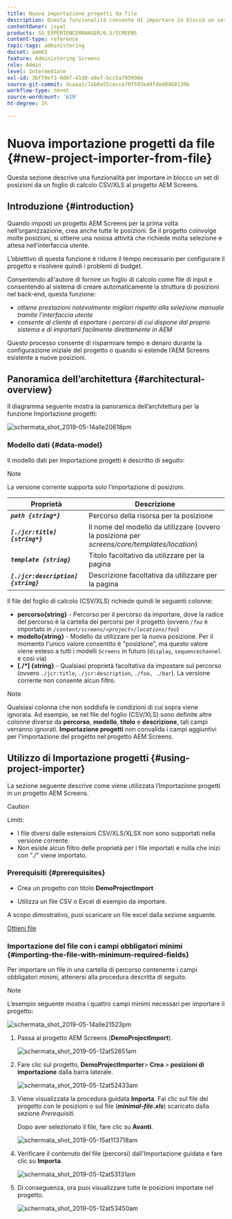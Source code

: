 ```yaml
---
title: Nuova importazione progetti da file
description: Questa funzionalità consente di importare in blocco un set di posizioni da un foglio di calcolo CSV/XLS al progetto AEM Screens.
contentOwner: jsyal
products: SG_EXPERIENCEMANAGER/6.5/SCREENS
content-type: reference
topic-tags: administering
docset: aem65
feature: Administering Screens
role: Admin
level: Intermediate
exl-id: 3bff9ef3-0d6f-41d8-a8ef-bcc5a795990e
source-git-commit: dcaaa1c7ab0a55cecce70f593ed4fded8468130b
workflow-type: tm+mt
source-wordcount: '619'
ht-degree: 1%

---
```


# Nuova importazione progetti da file {#new-project-importer-from-file}

Questa sezione descrive una funzionalità per importare in blocco un set di posizioni da un foglio di calcolo CSV/XLS al progetto AEM Screens.

## Introduzione {#introduction}

Quando imposti un progetto AEM Screens per la prima volta nell’organizzazione, crea anche tutte le posizioni. Se il progetto coinvolge molte posizioni, si ottiene una noiosa attività che richiede molta selezione e attesa nell’interfaccia utente.

L’obiettivo di questa funzione è ridurre il tempo necessario per configurare il progetto e risolvere quindi i problemi di budget.

Consentendo all&#39;autore di fornire un foglio di calcolo come file di input e consentendo al sistema di creare automaticamente la struttura di posizioni nel back-end, questa funzione:

* *ottiene prestazioni notevolmente migliori rispetto alla selezione manuale tramite l&#39;interfaccia utente*
* *consente al cliente di esportare i percorsi di cui dispone dal proprio sistema e di importarli facilmente direttamente in AEM*

Questo processo consente di risparmiare tempo e denaro durante la configurazione iniziale del progetto o quando si estende l’AEM Screens esistente a nuove posizioni.

## Panoramica dell’architettura {#architectural-overview}

Il diagramma seguente mostra la panoramica dell’architettura per la funzione Importazione progetti:

![schermata_shot_2019-05-14alle20618pm](assets/screen_shot_2019-05-14at20618pm.png)

### Modello dati {#data-model}

Il modello dati per Importazione progetti è descritto di seguito:

>[!NOTE]
>
>La versione corrente supporta solo l’importazione di posizioni.

| **Proprietà** | **Descrizione** |
|---|---|
| ***`path {string*}`*** | Percorso della risorsa per la posizione |
| ***`[./jcr:title] {string*}`*** | Il nome del modello da utilizzare (ovvero la posizione per *screens/core/templates/location*) |
| ***`template {string}`*** | Titolo facoltativo da utilizzare per la pagina |
| ***`[./jcr:description] {string}`*** | Descrizione facoltativa da utilizzare per la pagina |

Il file del foglio di calcolo (CSV/XLS) richiede quindi le seguenti colonne:

* **percorso{string}** - Percorso per il percorso da importare, dove la radice del percorso è la cartella dei percorsi per il progetto (ovvero *`/foo`* è importato in *`/content/screens/<project>/locations/foo`*)
* **modello{string}** - Modello da utilizzare per la nuova posizione. Per il momento l&#39;unico valore consentito è &quot;posizione&quot;, ma questo valore viene esteso a tutti i modelli `Screens` in futuro (`display`, `sequencechannel` e così via)
* **[./*] {string}** - Qualsiasi proprietà facoltativa da impostare sul percorso (ovvero `./jcr:title`, `./jcr:description`, `./foo, ./bar`). La versione corrente non consente alcun filtro.

>[!NOTE]
>
>Qualsiasi colonna che non soddisfa le condizioni di cui sopra viene ignorata. Ad esempio, se nel file del foglio (CSV/XLS) sono definite altre colonne diverse da **percorso**, **modello**, **titolo** e **descrizione**, tali campi verranno ignorati. **Importazione progetti** non convalida i campi aggiuntivi per l&#39;importazione del progetto nel progetto AEM Screens.

## Utilizzo di Importazione progetti {#using-project-importer}

La sezione seguente descrive come viene utilizzata l’Importazione progetti in un progetto AEM Screens.

>[!CAUTION]
>
>Limiti:
>
>* I file diversi dalle estensioni CSV/XLS/XLSX non sono supportati nella versione corrente.
>* Non esiste alcun filtro delle proprietà per i file importati e nulla che inizi con &quot;./&quot; viene importato.
>

### Prerequisiti {#prerequisites}

* Crea un progetto con titolo **DemoProjectImport**

* Utilizza un file CSV o Excel di esempio da importare.

A scopo dimostrativo, puoi scaricare un file excel dalla sezione seguente.

[Ottieni file](assets/minimal-file.xls)

### Importazione del file con i campi obbligatori minimi {#importing-the-file-with-minimum-required-fields}

Per importare un file in una cartella di percorso contenente i campi obbligatori minimi, attenersi alla procedura descritta di seguito.

>[!NOTE]
>
>L’esempio seguente mostra i quattro campi minimi necessari per importare il progetto:

![schermata_shot_2019-05-14alle21523pm](assets/screen_shot_2019-05-14at21523pm.png)

1. Passa al progetto AEM Screens (**DemoProjectImport**).

   ![schermata_shot_2019-05-12at52651am](assets/screen_shot_2019-05-12at52651am.png)

1. Fare clic sul progetto,**&#x200B; DemoProjectImporter &#x200B;**>**&#x200B; Crea &#x200B;**>**&#x200B; posizioni di importazione** dalla barra laterale.

   ![schermata_shot_2019-05-12at52433am](assets/screen_shot_2019-05-12at52433am.png)

1. Viene visualizzata la procedura guidata **Importa**. Fai clic sul file del progetto con le posizioni o sul file (***minimal-file.xls***) scaricato dalla sezione *Prerequisiti*.

   Dopo aver selezionato il file, fare clic su **Avanti**.

   ![schermata_shot_2019-05-15at113718am](assets/screen_shot_2019-05-15at113718am.png)

1. Verificare il contenuto del file (percorsi) dall&#39;Importazione guidata e fare clic su **Importa**.

   ![schermata_shot_2019-05-12at53131am](assets/screen_shot_2019-05-12at53131am.png)

1. Di conseguenza, ora puoi visualizzare tutte le posizioni importate nel progetto.

   ![schermata_shot_2019-05-12at53450am](assets/screen_shot_2019-05-12at53450am.png)
